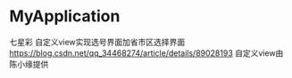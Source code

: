 # MyApplication
七星彩
自定义view实现选号界面加省市区选择界面
https://blog.csdn.net/qq_34468274/article/details/89028193
自定义view由 陈小缘提供 
